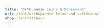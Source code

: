 ```yaml
---
title: "Orthopädie Leins & Schiemann"
url: /kehl/orthopaedie-leins-und-schiemann/
shop: Sanitätshaus
---
```

